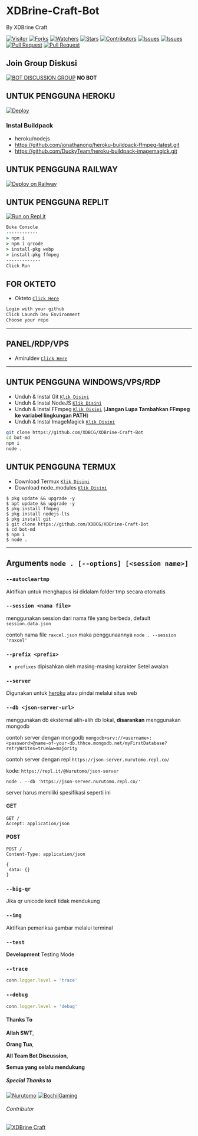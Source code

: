 # XDBrine-Craft-Bot
By XDBrine Craft

<a href="https://visitor-badge.glitch.me/badge?page_id=XDBCG/XDBrine-Craft-Bot"><img title="Visitor" src="https://visitor-badge.glitch.me/badge?page_id=XDBCG/XDBrine-Craft-Bot"></a>
<a href="https://github.com/XDBCG/XDBrine-Craft-Bot/network/members"><img title="Forks" src="https://img.shields.io/github/forks/XDBCG/XDBrine-Craft-Bot?label=Forks&color=blue&style=flat-square"></a>
<a href="https://github.com/XDBCG/XDBrine-Craft-Bot/watchers"><img title="Watchers" src="https://img.shields.io/github/watchers/XDBCG/XDBrine-Craft-Bot?label=Watchers&color=green&style=flat-square"></a>
<a href="https://github.com/XDBCG/XDBrine-Craft-Bot/stargazers"><img title="Stars" src="https://img.shields.io/github/stars/XDBCG/XDBrine-Craft-Bot?label=Stars&color=yellow&style=flat-square"></a>
<a href="https://github.com/XDBCG/XDBrine-Craft-Bot/graphs/contributors"><img title="Contributors" src="https://img.shields.io/github/contributors/XDBCG/XDBrine-Craft-Bot?label=Contributors&color=blue&style=flat-square"></a>
<a href="https://github.com/XDBCG/XDBrine-Craft-Bot/issues"><img title="Issues" src="https://img.shields.io/github/issues/XDBCG/XDBrine-Craft-Bot?label=Issues&color=success&style=flat-square"></a>
<a href="https://github.com/XDBCG/XDBrine-Craft-Bot/issues?q=is%3Aissue+is%3Aclosed"><img title="Issues" src="https://img.shields.io/github/issues-closed/XDBCG/XDBrine-Craft-Bot?label=Issues&color=red&style=flat-square"></a>
<a href="https://github.com/XDBCG/XDBrine-Craft-Bot/pulls"><img title="Pull Request" src="https://img.shields.io/github/issues-pr/XDBCG/XDBrine-Craft-Bot?label=PullRequest&color=success&style=flat-square"></a>
<a href="https://github.com/XDBCG/XDBrine-Craft-Bot/pulls?q=is%3Apr+is%3Aclosed"><img title="Pull Request" src="https://img.shields.io/github/issues-pr-closed/XDBCG/XDBrine-Craft-Bot?label=PullRequest&color=red&style=flat-square"></a>

## Join Group Diskusi
[![BOT DISCUSSION GROUP](https://img.shields.io/badge/WhatsApp%20Group-25D366?style=for-the-badge&logo=whatsapp&logoColor=white)](https://chat.whatsapp.com/BSfatiULJ6dADyl4sLWeWf) 
**NO BOT**


## UNTUK PENGGUNA HEROKU

[![Deploy](https://www.herokucdn.com/deploy/button.svg)](https://heroku.com/deploy?template=https://github.com/XDBCG/XDBrine-Craft-Bot)

### Instal Buildpack
* heroku/nodejs
* https://github.com/jonathanong/heroku-buildpack-ffmpeg-latest.git
* https://github.com/DuckyTeam/heroku-buildpack-imagemagick.git

## UNTUK PENGGUNA RAILWAY

[![Deploy on Railway](https://railway.app/button.svg)](https://railway.app/new/template?template=https%3A%2F%2Fgithub.com%2FXDBCG%2FXDBrine-Craft-Bot)

## UNTUK PENGGUNA REPLIT

[![Run on Repl.it](https://repl.it/badge/github/FadliDarmawan/haruno)](https://repl.it/github/XDBCG/XDBrine-Craft-Bot)
```cmd
Buka Console
------------
> npm i
> npm i qrcode
> install-pkg webp
> install-pkg ffmpeg
-------------
Click Run
```
## FOR OKTETO

* Okteto [`Click Here`](https://okteto.com)

```bash
Login with your github
Click Launch Dev Environment
Choose your repo
```


---------

## PANEL/RDP/VPS

* Amiruldev [`Click Here`](https://www.amiruldev.my.id)


---------


## UNTUK PENGGUNA WINDOWS/VPS/RDP

* Unduh & Instal Git [`Klik Disini`](https://git-scm.com/downloads)
* Unduh & Instal NodeJS [`Klik Disini`](https://nodejs.org/en/download)
* Unduh & Instal FFmpeg [`Klik Disini`](https://ffmpeg.org/download.html) (**Jangan Lupa Tambahkan FFmpeg ke variabel lingkungan PATH**)
* Unduh & Instal ImageMagick [`Klik Disini`](https://imagemagick.org/script/download.php)

```bash
git clone https://github.com/XDBCG/XDBrine-Craft-Bot
cd bot-md
npm i
node .
```

## UNTUK PENGGUNA TERMUX

* Download Termux [`Klik Disini`](https://github.com/termux/termux-app/releases/download/v0.118.0/termux-app_v0.118.0+github-debug_universal.apk)
* Download node_modules [`Klik Disini`](https://www.mediafire.com/file/peyj19jiz4hq5qt/node_modules.zip/file)

```
$ pkg update && upgrade -y
$ apt update && upgrade -y
$ pkg install ffmpeg
$ pkg install nodejs-lts
$ pkg install git
$ git clone https://github.com/XDBCG/XDBrine-Craft-Bot
$ cd bot-md
$ npm i
$ node .
```

---------


## Arguments `node . [--options] [<session name>]` 

### `--autocleartmp`

Aktifkan untuk menghapus isi didalam folder tmp secara otomatis

### `--session <nama file>`

menggunakan session dari nama file yang berbeda, default `session.data.json`

contoh nama file `raxcel.json` maka penggunaannya `node . --session 'raxcel'`

### `--prefix <prefix>`

* `prefixes` dipisahkan oleh masing-masing karakter
Setel awalan

### `--server`

Digunakan untuk [heroku](https://heroku.com/) atau pindai melalui situs web

### `--db <json-server-url>`

menggunakan db eksternal alih-alih db lokal, **disarankan** menggunakan mongodb

contoh server dengan mongodb `mongodb+srv://<username>:<password>@name-of-your-db.thhce.mongodb.net/myFirstDatabase?retryWrites=true&w=majority`

contoh server dengan repl `https://json-server.nurutomo.repl.co/`

kode: `https://repl.it/@Nurutomo/json-server`

`node . --db 'https://json-server.nurutomo.repl.co/'`

server harus memiliki spesifikasi seperti ini

#### GET

```http
GET /
Accept: application/json
```

#### POST

```http
POST /
Content-Type: application/json

{
 data: {}
}
```

### `--big-qr`

Jika qr unicode kecil tidak mendukung

### `--img`

Aktifkan pemeriksa gambar melalui terminal

### `--test`

**Development** Testing Mode

### `--trace`

```js
conn.logger.level = 'trace'
```

### `--debug`

```js
conn.logger.level = 'debug'
```
#### Thanks To 
**Allah SWT**,

**Orang Tua**,

**All Team Bot Discussion**,

**Semua yang selalu mendukung**


##### Special Thanks to
[![Nurutomo](https://github.com/Nurutomo.png?size=100)](https://github.com/Nurutomo)
[![BochilGaming](https://github.com/BochilGaming.png?size=100)](https://github.com/BochilGaming)

###### Contributor
[![XDBrine Craft](https://github.com/XDBCG.png?size=100)](https://github.com/XDBCG)
